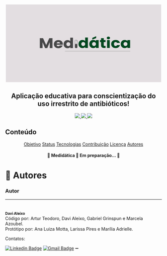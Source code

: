 <p align="center">
    <img src="img/Medidatica.png" height=250 width=500 alt="Medidática" />
</p>

<h2 align="center">Aplicação educativa para conscientização do uso irrestrito de antibióticos!</h2>

<p align="center">
    <a href="https://www.apache.org/licenses/LICENSE-2.0">
        <img src="https://img.shields.io/github/license/m-azoubel/medidatica?style=for-the-badge">
    </a>
    <a href="\Code">
        <img src="https://img.shields.io/badge/Language-C-brightgreen?style=for-the-badge">
    </a>
    <a href="https://www.figma.com/proto/zYRShNDzMZdyc152397BnC/Totem?node-id=214%3A9&starting-point-node-id=214%3A9">
        <img src="https://img.shields.io/badge/Prototype-Figma-blueviolet?style=for-the-badge">
    </a>
</p>

<h2>Conteúdo</h2>
<p align="center">
 <a href="#objetivo">Objetivo</a>
 <a href="#status">Status</a>
 <a href="#tecnologias">Tecnologias</a>
 <a href="#contribuicao">Contribuição</a>
 <a href="#licenc-a">Licença</a>
 <a href="#-autores">Autores</a>
</p>

<h4 align="center"> 
	🚧  Medidática 🚀 Em preparação...  🚧
</h4>

# 🦸 Autores

### Autor
---

<a href="https://github.com/AleixoCv">
 <img style="border-radius: 50%;" src="https://avatars.githubusercontent.com/u/60006560?s=400&u=dfa0eea78bcaf5c063ce718a7f29549a022010e2&v=4" width="100px;" alt=""/>
 <br />
 <sub><b>Davi Aleixo</b></sub></a>
<br />
Código por: Artur Teodoro, Davi Aleixo, Gabriel Grinspun e Marcela Azoubel.<br />
Protótipo por: Ana Luiza Motta, Larissa Pires e Marília Adrielle.

Contatos:

[![Linkedin Badge](https://img.shields.io/badge/-Aleixo-blue?style=flat-square&logo=Linkedin&logoColor=white&link=https://www.linkedin.com/in/davi-aleixo-548b55b8/)](https://www.linkedin.com/in/davi-aleixo-548b55b8/) 
[![Gmail Badge](https://img.shields.io/badge/-dac2@cesar.school-c14438?style=flat-square&logo=Gmail&logoColor=white&link=mailto:dac2@cesar.school)](mailto:dac2@cesar.school) ➖ 